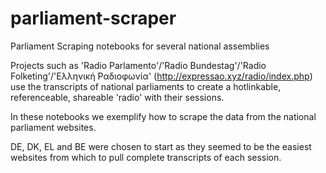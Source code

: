 # parliament-scraper
Parliament Scraping notebooks for several national assemblies


Projects such as 'Radio Parlamento'/'Radio Bundestag'/'Radio Folketing'/'Ελληνική Ραδιοφωνία' (http://expressao.xyz/radio/index.php)
use the transcripts of national parliaments to create a hotlinkable, referenceable, shareable 'radio' with their sessions.

In these notebooks we exemplify how to scrape the data from the national parliament websites.

DE, DK, EL and BE were chosen to start as they seemed to be the easiest websites from which to pull complete transcripts of each session. 

